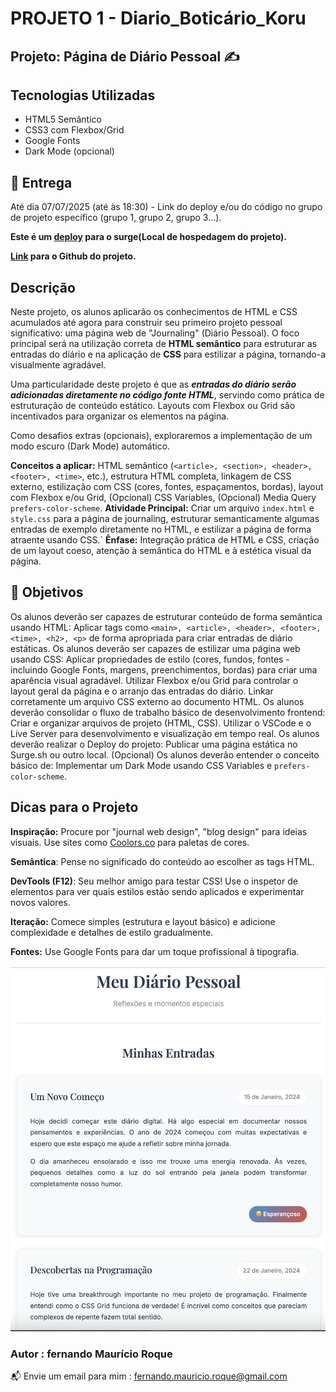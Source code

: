 # PROJETO 1 - Diario_Boticário_Koru

## Projeto: Página de Diário Pessoal ✍️

## Tecnologias Utilizadas

- HTML5 Semântico
- CSS3 com Flexbox/Grid
- Google Fonts
- Dark Mode (opcional)

## 📓 Entrega

Até dia 07/07/2025 (até às 18:30) - Link do deploy e/ou do código no grupo de projeto específico (grupo 1, grupo 2, grupo 3...).

**Este é um [deploy](https://adaptable-turn.surge.sh/) para o surge(Local de hospedagem do projeto).**

**[Link](https://github.com/Fernando-Roque/boticario-koru-Projeto1) para o Github do projeto.**

## Descrição

Neste projeto, os alunos aplicarão os conhecimentos de HTML e CSS acumulados até agora para construir seu primeiro projeto pessoal significativo: uma página web de "Journaling" (Diário Pessoal). O foco principal será na utilização correta de **HTML semântico** para estruturar as entradas do diário e na aplicação de **CSS** para estilizar a página, tornando-a visualmente agradável.

Uma particularidade deste projeto é que as **_entradas do diário serão adicionadas diretamente no código fonte HTML_**, servindo como prática de estruturação de conteúdo estático. Layouts com Flexbox ou Grid são incentivados para organizar os elementos na página.

Como desafios extras (opcionais), exploraremos a implementação de um modo escuro (Dark Mode) automático.

**Conceitos a aplicar:** HTML semântico (`<article>, <section>, <header>, <footer>, <time>`, etc.), estrutura HTML completa, linkagem de CSS externo, estilização com CSS (cores, fontes, espaçamentos, bordas), layout com Flexbox e/ou Grid, (Opcional) CSS Variables, (Opcional) Media Query `prefers-color-scheme`.
**Atividade Principal:** Criar um arquivo `index.html` e `style.css` para a página de journaling, estruturar semanticamente algumas entradas de exemplo diretamente no HTML, e estilizar a página de forma atraente usando CSS.`
**Ênfase:** Integração prática de HTML e CSS, criação de um layout coeso, atenção à semântica do HTML e à estética visual da página.

## 🎯 Objetivos

Os alunos deverão ser capazes de estruturar conteúdo de forma semântica usando HTML:
Aplicar tags como `<main>, <article>, <header>, <footer>, <time>, <h2>, <p>` de forma apropriada para criar entradas de diário estáticas.
Os alunos deverão ser capazes de estilizar uma página web usando CSS:
Aplicar propriedades de estilo (cores, fundos, fontes - incluindo Google Fonts, margens, preenchimentos, bordas) para criar uma aparência visual agradável.
Utilizar Flexbox e/ou Grid para controlar o layout geral da página e o arranjo das entradas do diário.
Linkar corretamente um arquivo CSS externo ao documento HTML.
Os alunos deverão consolidar o fluxo de trabalho básico de desenvolvimento frontend:
Criar e organizar arquivos de projeto (HTML, CSS).
Utilizar o VSCode e o Live Server para desenvolvimento e visualização em tempo real.
Os alunos deverão realizar o Deploy do projeto:
Publicar uma página estática no Surge.sh ou outro local.
(Opcional) Os alunos deverão entender o conceito básico de:
Implementar um Dark Mode usando CSS Variables e `prefers-color-scheme`.

## Dicas para o Projeto

**Inspiração:** Procure por "journal web design", "blog design" para ideias visuais. Use sites como [Coolors.co](https://coolors.co/) para paletas de cores.

**Semântica**: Pense no significado do conteúdo ao escolher as tags HTML.

**DevTools (F12)**: Seu melhor amigo para testar CSS! Use o inspetor de elementos para ver quais estilos estão sendo aplicados e experimentar novos valores.

**Iteração:** Comece simples (estrutura e layout básico) e adicione complexidade e detalhes de estilo gradualmente.

**Fontes:** Use Google Fonts para dar um toque profissional à tipografia.

![exemplo de Diário](downloadatividade1.png)

### Autor : fernando Maurício Roque

📬 Envie um email para mim : [fernando.mauricio.roque@gmail.com](mailto:fernando.mauricio.roque@gmail.com)
